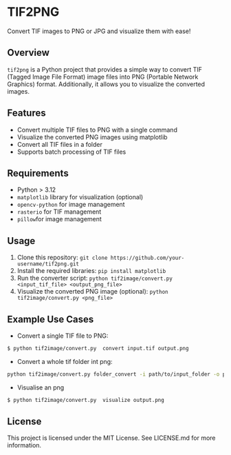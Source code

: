 **TIF2PNG**
================

Convert TIF images to PNG or JPG and visualize them with ease!

**Overview**
------------

`tif2png` is a Python project that provides a simple way to convert TIF (Tagged Image File Format) image files into PNG (Portable Network Graphics) format. Additionally, it allows you to visualize the converted images.

**Features**
----------

* Convert multiple TIF files to PNG with a single command
* Visualize the converted PNG images using matplotlib
* Convert all TIF files in a folder
* Supports batch processing of TIF files

**Requirements**
-------------

* Python > 3.12
* `matplotlib` library for visualization (optional)
* `opencv-python` for image management
* `rasterio` for TIF management
* `pillow`for image management

**Usage**
-----

1. Clone this repository: `git clone https://github.com/your-username/tif2png.git`
2. Install the required libraries: `pip install matplotlib`
3. Run the converter script: `python tif2image/convert.py <input_tif_file> <output_png_file>`
4. Visualize the converted PNG image (optional): `python tif2image/convert.py <png_file>`

**Example Use Cases**
--------------------

* Convert a single TIF file to PNG:
```bash
$ python tif2image/convert.py  convert input.tif output.png
```
* Convert a whole tif folder int png:
```bash
python tif2image/convert.py folder_convert -i path/to/input_folder -o path/to/output_folder
```
* Visualise an png
```bash
$ python tif2image/convert.py  visualize output.png
```

**License**
-------

This project is licensed under the MIT License. See LICENSE.md for more information.